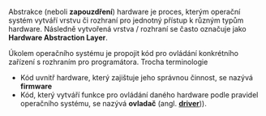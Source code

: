 Abstrakce (neboli **zapouzdření**) hardware je proces, kterým operační systém vytváří vrstvu či rozhraní pro jednotný přístup k různým typům hardware. Následně vytvořená vrstva / rozhraní se často označuje jako **Hardware Abstraction Layer**.

Úkolem operačního systému je propojit kód pro ovládání konkrétního zařízení s rozhraním pro programátora. Trocha terminologie
- Kód uvnitř hardware, který zajištuje jeho správnou činnost, se nazývá **firmware**
- Kód, který vytváří funkce pro ovládání daného hardware podle pravidel operačního systému, se nazývá **ovladač** (angl. **[driver](https://www.youtube.com/watch?v=O3FKMYBV01U)**)).